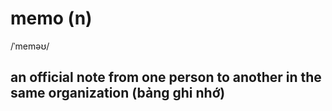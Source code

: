 # memo (n)

/ˈmeməʊ/

## an official note from one person to another in the same organization (bảng ghi nhớ)